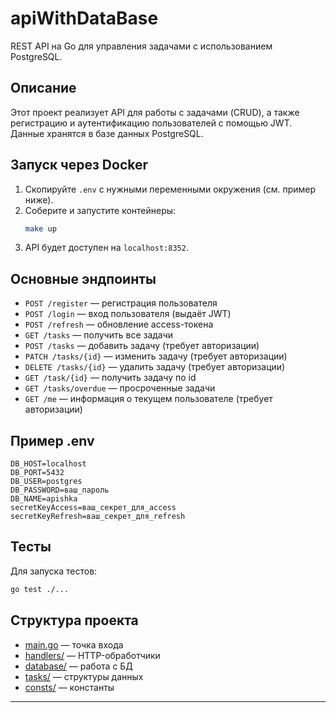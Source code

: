 # apiWithDataBase

REST API на Go для управления задачами с использованием PostgreSQL.

## Описание

Этот проект реализует API для работы с задачами (CRUD), а также регистрацию и аутентификацию пользователей с помощью JWT. Данные хранятся в базе данных PostgreSQL.

## Запуск через Docker

1. Скопируйте `.env` с нужными переменными окружения (см. пример ниже).
2. Соберите и запустите контейнеры:
   ```sh
   make up
   ```
3. API будет доступен на `localhost:8352`.

## Основные эндпоинты

- `POST /register` — регистрация пользователя
- `POST /login` — вход пользователя (выдаёт JWT)
- `POST /refresh` — обновление access-токена
- `GET /tasks` — получить все задачи
- `POST /tasks` — добавить задачу (требует авторизации)
- `PATCH /tasks/{id}` — изменить задачу (требует авторизации)
- `DELETE /tasks/{id}` — удалить задачу (требует авторизации)
- `GET /task/{id}` — получить задачу по id
- `GET /tasks/overdue` — просроченные задачи
- `GET /me` — информация о текущем пользователе (требует авторизации)

## Пример .env

```
DB_HOST=localhost
DB_PORT=5432
DB_USER=postgres
DB_PASSWORD=ваш_пароль
DB_NAME=apishka
secretKeyAccess=ваш_секрет_для_access
secretKeyRefresh=ваш_секрет_для_refresh
```

## Тесты

Для запуска тестов:
```sh
go test ./...
```

## Структура проекта

- [main.go](main.go) — точка входа
- [handlers/](handlers/) — HTTP-обработчики
- [database/](database/) — работа с БД
- [tasks/](tasks/tasks.go) — структуры данных
- [consts/](consts/envKey.go) — константы

---